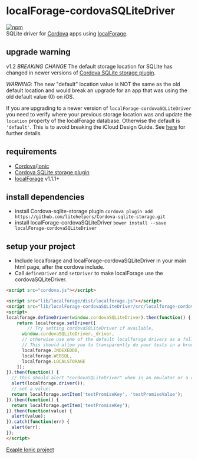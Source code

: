 # localForage-cordovaSQLiteDriver
[![npm](https://img.shields.io/npm/dm/localforage-cordovasqlitedriver.svg)](https://www.npmjs.com/package/localforage-cordovasqlitedriver)  
SQLite driver for [Cordova](https://cordova.apache.org/) apps using [localForage](https://github.com/mozilla/localForage).

## upgrade warning

v1.2 *BREAKING CHANGE*
The default storage location for SQLite has changed in newer versions of [Cordova SQLite storage plugin](https://github.com/litehelpers/Cordova-sqlite-storage/).

*WARNING*: The new "default" location value is NOT the same as the old default location and would break an upgrade for an app that was using the old default value (0) on iOS.

If you are upgrading to a newer version of `localForage-cordovaSQLiteDriver` you need to verify where your previous storage location was and update the `location` property of the localForage database. Otherwise the default is `'default'`. This is to avoid breaking the iCloud Design Guide. See [here](https://github.com/litehelpers/Cordova-sqlite-storage#important-icloud-backup-of-sqlite-database-is-not-allowed) for further details.

## requirements

* [Cordova](https://cordova.apache.org/)/[ionic](http://ionicframework.com/)
* [Cordova SQLite storage plugin](https://github.com/litehelpers/Cordova-sqlite-storage/)
* [localForage](https://github.com/mozilla/localForage) v1.1.1+

## install dependencies

* install Cordova-sqlite-storage plugin `cordova plugin add https://github.com/litehelpers/Cordova-sqlite-storage.git`
* install localForage-cordovaSQLiteDriver `bower install --save localForage-cordovaSQLiteDriver`

## setup your project

* Include localforage and localForage-cordovaSQLiteDriver in your main html page, after the cordova include.
* Call `defineDriver` and `setDriver` to make localForage use the cordovaSQLiteDriver.

```html
<script src="cordova.js"></script>

<script src="lib/localforage/dist/localforage.js"></script>
<script src="lib/localForage-cordovaSQLiteDriver/src/localforage-cordovasqlitedriver.js"></script>
<script>
localforage.defineDriver(window.cordovaSQLiteDriver).then(function() {
    return localforage.setDriver([
    	// Try setting cordovaSQLiteDriver if available,
      window.cordovaSQLiteDriver._driver,
      // otherwise use one of the default localforage drivers as a fallback.
      // This should allow you to transparently do your tests in a browser
      localforage.INDEXEDDB,
      localforage.WEBSQL,
      localforage.LOCALSTORAGE
    ]);
}).then(function() {
  // this should alert "cordovaSQLiteDriver" when in an emulator or a device
  alert(localforage.driver());
  // set a value;
  return localforage.setItem('testPromiseKey', 'testPromiseValue');
}).then(function() {
  return localforage.getItem('testPromiseKey');
}).then(function(value) {
  alert(value);
}).catch(function(err) {
  alert(err);
});
</script>
```
[Exaple Ionic project](https://github.com/thgreasi/localForage-cordovaSQLiteDriver-TestIonicApp)

